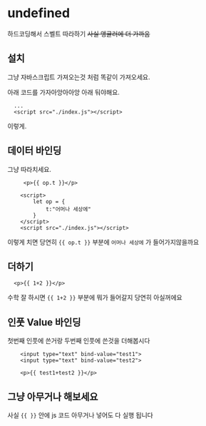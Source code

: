 # undefined
하드코딩해서 스벨트 따라하기
~~사실 앵귤러에 더 가까움~~


## 설치
그냥 자바스크립트 가져오는것 처럼 똑같이 가져오세요.

아래 코드를 가자아앙아아앙 아래 둬야해요.
```
  ...
  <script src="./index.js"></script>
```
이렇게.

## 데이터 바인딩
그냥 따라치세요.
```
     <p>{{ op.t }}</p>

    <script>
        let op = {
            t:"어머나 세상에"
        }
    </script>
    <script src="./index.js"></script>
```
이렇게 치면 당연히 `{{ op.t }}` 부분에 `어머나 세상에` 가 들어가지않을까요

## 더하기
```
  <p>{{ 1+2 }}</p>
```
수학 잘 하시면 `{{ 1+2 }}` 부분에 뭐가 들어갈지 당연히 아실꺼에요

## 인풋 Value 바인딩
첫번째 인풋에 쓴거랑 두번째 인풋에 쓴것을 더해봅시다
```
    <input type="text" bind-value="test1">
    <input type="text" bind-value="test2">

    <p>{{ test1+test2 }}</p>
```

## 그냥 아무거나 해보세요
사실 `{{ }}` 안에 js 코드 아무거나 넣어도 다 실행 됩니다
